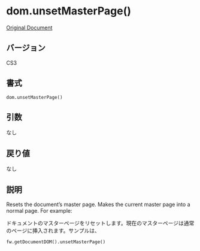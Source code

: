 # dom.unsetMasterPage()

[Original Document](http://help.adobe.com/en_US/fireworks/cs/extend/WS5b3ccc516d4fbf351e63e3d1183c94856c-77ce.html)

## バージョン

CS3

## 書式

```
dom.unsetMasterPage()
```

## 引数

なし

## 戻り値

なし

## 説明

Resets the document’s master page. Makes the current master page into a normal page. For example:

ドキュメントのマスターページをリセットします。現在のマスターページは通常のページに挿入されます。サンプルは、

```
fw.getDocumentDOM().unsetMasterPage()
```
